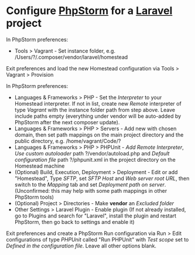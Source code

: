 # Configure [PhpStorm](https://www.jetbrains.com/phpstorm/) for a [Laravel](http://laravel.com) project

In PhpStorm preferences:
* Tools > Vagrant - Set instance folder, e.g. /Users/?/.composer/vendor/laravel/homestead

Exit preferences and load the new Homestead configuration via Tools > Vagrant > Provision

In PhpStorm preferences:
* Languages & Frameworks > PHP - Set the *Interpreter* to your Homestead interpreter. If not in list, create new *Remote* interpreter of type *Vagrant* with the instance folder path from step above. Leave include paths empty (everything under vendor will be auto-added by PhpStorm after the next composer update).
* Languages & Frameworks > PHP > Servers - Add new with chosen domain, then set path mappings on the main project directory and the public directory, e.g. /home/vagrant/Code/?
* Languages & Frameworks > PHP > PHPUnit - *Add Remote Interpreter*, *Use custom autoloader* path ?/vendor/autoload.php and *Default configuration file* path ?/phpunit.xml in the project directory on the Homestead machine
* (Optional) Build, Execution, Deployment > Deployment - Edit or add "Homestead", Type *SFTP*, set *SFTP Host* and *Web server root URL*, then switch to the *Mapping* tab and set *Deployment path on server*. (Unconfirmed: this may help with some path mappings in other PhpStorm tools)
* (Optional) Project > Directories - Make **vendor** an *Excluded folder*
* Other Settings > Laravel Plugin - Enable plugin (If not already installed, go to Plugins and search for "Laravel", install the plugin and restart PhpStorm, then go back to settings and enable it)

Exit preferences and create a PhpStorm Run configuration via Run > Edit configurations of type *PHPUnit* called "Run PHPUnit" with *Test scope* set to *Defined in the configuration file*. Leave all other options blank.
